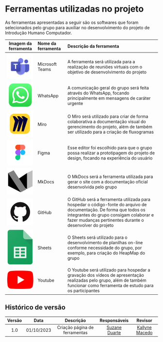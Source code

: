 # Ferramentas utilizadas no projeto

As ferramentas apresentadas a seguir são os softwares que foram selecionados pelo grupo para auxiliar no desenvolvimento do projeto de Introdução Humano Computador.

|                     Imagem da ferramenta                      | Nome da ferramenta | Descrição da ferramenta                                                                                                                                                                                                   |
| :-----------------------------------------------------------: | :----------------- | :------------------------------------------------------------------------------------------------------------------------------------------------------------------------------------------------------------------------ |
|  <img src="../../assets/images/teams-logo.png" width="100">   | Microsoft Teams    | A ferramenta será utilizada para a realização de reuniões virtuais com o objetivo de desenvolvimento do projeto                                                                                                           |
| <img src="../../assets/images/whatsapp-logo.png" width="100"> | WhatsApp           | A comunicação geral do grupo será feita através do WhatsApp, focando principalmente em mensagens de caráter urgente                                                                                                       |
|   <img src="../../assets/images/miro-logo.png" width="100">   | Miro               | O Miro será utilizado para criar de forma colaborativa a documentação visual do gerencimento do projeto, além de também ser utilizado para a criação de fluxogramas                                                       |
|  <img src="../../assets/images/figma-logo.png" width="100">   | Figma              | Esse editor foi escolhido para que o grupo possa realizar a prototipagem do projeto de design, focando na experiência do usuário                                                                                          |
|  <img src="../../assets/images/mkdocs-logo.png" width="100">  | MkDocs             | O MkDocs será a ferramenta utilizada para gerar o site com a documentação oficial desenvolvida pelo grupo                                                                                                                 |
|    <img src="../../assets/images/github.png" width="100">     | GitHub             | O GitHub será a ferramenta utilizada para hospedar o código-fonte do arquivo de documentação. De forma que todos os integrantes do grupo consigam colaborar e fazer mudanças pertinentes durante o desenvolver do projeto |
|  <img src="../../assets/images/sheets-logo.png" width="100">  | Sheets             | O Sheets será utilizado para o desenvolvimento de planilhas on-line conforme necessidade do grupo, por exemplo, para criação do HeapMap do grupo                                                                          |
| <img src="../../assets/images/youtube-logo.png" width="100">  | Youtube            | O Youtube será utilizado para hospedar a gravação dos vídeos de apresentação realizadas pelo grupo, além de também funcionar como ferramenta de estudo para os participantes                                              |


## Histórico de versão

| Versão |    Data    |             Descrição             |                                       Responsáveis                                       |                    Revisor                    |
| :-----: | :--------: | :---------------------------------: | :----------------------------------------------------------------------------------------: | :-------------------------------------------: |
| 1.0| 01/10/2023 | Criação página de ferramentas | [Suzane Duarte](https://github.com/suzaneduarte) | [Kallyne Macedo](https://github.com/kalipassos) |